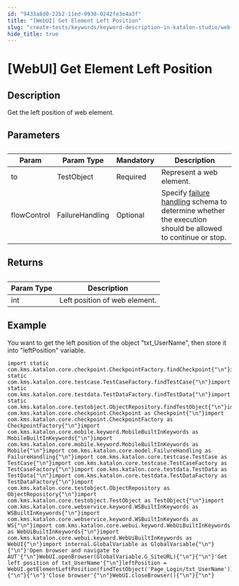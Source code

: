 ```yaml
---
id: "9433a8d0-22b2-11ed-9930-0242fe3e4a3f"
title: "[WebUI] Get Element Left Position"
slug: "create-tests/keywords/keyword-description-in-katalon-studio/web-ui-keywords/webui-get-element-left-position"
hide_title: true
---
```


# <a id="id_0" class="anchor_top_offset"/><a id="ariaid-title1" class="anchor_top_offset"/>[WebUI] Get Element Left Position


## <a id="id_0__id_1" class="anchor_top_offset"/>Description  

              
<p xmlns="http://www.w3.org/1999/xhtml" className="p">Get the left position of web element.</p> 
      

## <a id="id_0__id_2" class="anchor_top_offset"/>Parameters  

              
<table xmlns="http://www.w3.org/1999/xhtml" className="table anchor_top_offset" id="id_0__1a2d5136-a922-4bc2-a4fb-adb15c75656f"><caption /><thead className="thead"><tr className><th className="entry anchor_top_offset" id="id_0__1a2d5136-a922-4bc2-a4fb-adb15c75656f__entry__1">Param</th><th className="entry anchor_top_offset" id="id_0__1a2d5136-a922-4bc2-a4fb-adb15c75656f__entry__2">Param Type</th><th className="entry anchor_top_offset" id="id_0__1a2d5136-a922-4bc2-a4fb-adb15c75656f__entry__3">Mandatory</th><th className="entry anchor_top_offset" id="id_0__1a2d5136-a922-4bc2-a4fb-adb15c75656f__entry__4">Description</th></tr></thead><tbody className="tbody"><tr className><td className="entry" headers="id_0__1a2d5136-a922-4bc2-a4fb-adb15c75656f__entry__1 id_0__1a2d5136-a922-4bc2-a4fb-adb15c75656f__entry__2 id_0__1a2d5136-a922-4bc2-a4fb-adb15c75656f__entry__3 id_0__1a2d5136-a922-4bc2-a4fb-adb15c75656f__entry__4 ">to</td><td className="entry" headers="id_0__1a2d5136-a922-4bc2-a4fb-adb15c75656f__entry__1 id_0__1a2d5136-a922-4bc2-a4fb-adb15c75656f__entry__2 id_0__1a2d5136-a922-4bc2-a4fb-adb15c75656f__entry__3 id_0__1a2d5136-a922-4bc2-a4fb-adb15c75656f__entry__4 ">TestObject</td><td className="entry" headers="id_0__1a2d5136-a922-4bc2-a4fb-adb15c75656f__entry__1 id_0__1a2d5136-a922-4bc2-a4fb-adb15c75656f__entry__2 id_0__1a2d5136-a922-4bc2-a4fb-adb15c75656f__entry__3 id_0__1a2d5136-a922-4bc2-a4fb-adb15c75656f__entry__4 ">Required</td><td className="entry" headers="id_0__1a2d5136-a922-4bc2-a4fb-adb15c75656f__entry__1 id_0__1a2d5136-a922-4bc2-a4fb-adb15c75656f__entry__2 id_0__1a2d5136-a922-4bc2-a4fb-adb15c75656f__entry__3 id_0__1a2d5136-a922-4bc2-a4fb-adb15c75656f__entry__4 ">Represent a web element.</td></tr><tr className><td className="entry" headers="id_0__1a2d5136-a922-4bc2-a4fb-adb15c75656f__entry__1 id_0__1a2d5136-a922-4bc2-a4fb-adb15c75656f__entry__2 id_0__1a2d5136-a922-4bc2-a4fb-adb15c75656f__entry__3 id_0__1a2d5136-a922-4bc2-a4fb-adb15c75656f__entry__4 ">flowControl</td><td className="entry" headers="id_0__1a2d5136-a922-4bc2-a4fb-adb15c75656f__entry__1 id_0__1a2d5136-a922-4bc2-a4fb-adb15c75656f__entry__2 id_0__1a2d5136-a922-4bc2-a4fb-adb15c75656f__entry__3 id_0__1a2d5136-a922-4bc2-a4fb-adb15c75656f__entry__4 ">FailureHandling</td><td className="entry" headers="id_0__1a2d5136-a922-4bc2-a4fb-adb15c75656f__entry__1 id_0__1a2d5136-a922-4bc2-a4fb-adb15c75656f__entry__2 id_0__1a2d5136-a922-4bc2-a4fb-adb15c75656f__entry__3 id_0__1a2d5136-a922-4bc2-a4fb-adb15c75656f__entry__4 ">Optional</td><td className="entry" headers="id_0__1a2d5136-a922-4bc2-a4fb-adb15c75656f__entry__1 id_0__1a2d5136-a922-4bc2-a4fb-adb15c75656f__entry__2 id_0__1a2d5136-a922-4bc2-a4fb-adb15c75656f__entry__3 id_0__1a2d5136-a922-4bc2-a4fb-adb15c75656f__entry__4 ">Specify <a className="xref" href="/docs/maintain/configure-failure-handling-settings-in-katalon-studio">failure handling</a> schema to         determine whether the execution should be allowed to continue or         stop.</td></tr></tbody></table> 
      

## <a id="id_0__id_3" class="anchor_top_offset"/>Returns

              
<table xmlns="http://www.w3.org/1999/xhtml" className="table anchor_top_offset" id="id_0__c56437e5-9572-4097-8180-4e07c6d0ca36"><caption /><thead className="thead"><tr className><th className="entry anchor_top_offset" id="id_0__c56437e5-9572-4097-8180-4e07c6d0ca36__entry__1">Param Type</th><th className="entry anchor_top_offset" id="id_0__c56437e5-9572-4097-8180-4e07c6d0ca36__entry__2">Description</th></tr></thead><tbody className="tbody"><tr className><td className="entry" headers="id_0__c56437e5-9572-4097-8180-4e07c6d0ca36__entry__1 id_0__c56437e5-9572-4097-8180-4e07c6d0ca36__entry__2 ">int</td><td className="entry" headers="id_0__c56437e5-9572-4097-8180-4e07c6d0ca36__entry__1 id_0__c56437e5-9572-4097-8180-4e07c6d0ca36__entry__2 ">Left position of web element.</td></tr></tbody></table> 
      

## <a id="id_0__id_4" class="anchor_top_offset"/>Example 

              
<p xmlns="http://www.w3.org/1999/xhtml" className="p">You want to get the left position of the object "txt_UserName",   then store it into "leftPosition" variable.</p> 
              
<pre xmlns="http://www.w3.org/1999/xhtml" className="pre codeblock"><code>import static com.kms.katalon.core.checkpoint.CheckpointFactory.findCheckpoint{"\n"}import static com.kms.katalon.core.testcase.TestCaseFactory.findTestCase{"\n"}import static com.kms.katalon.core.testdata.TestDataFactory.findTestData{"\n"}import static com.kms.katalon.core.testobject.ObjectRepository.findTestObject{"\n"}import com.kms.katalon.core.checkpoint.Checkpoint as Checkpoint{"\n"}import com.kms.katalon.core.checkpoint.CheckpointFactory as CheckpointFactory{"\n"}import com.kms.katalon.core.mobile.keyword.MobileBuiltInKeywords as MobileBuiltInKeywords{"\n"}import com.kms.katalon.core.mobile.keyword.MobileBuiltInKeywords as Mobile{"\n"}import com.kms.katalon.core.model.FailureHandling as FailureHandling{"\n"}import com.kms.katalon.core.testcase.TestCase as TestCase{"\n"}import com.kms.katalon.core.testcase.TestCaseFactory as TestCaseFactory{"\n"}import com.kms.katalon.core.testdata.TestData as TestData{"\n"}import com.kms.katalon.core.testdata.TestDataFactory as TestDataFactory{"\n"}import com.kms.katalon.core.testobject.ObjectRepository as ObjectRepository{"\n"}import com.kms.katalon.core.testobject.TestObject as TestObject{"\n"}import com.kms.katalon.core.webservice.keyword.WSBuiltInKeywords as WSBuiltInKeywords{"\n"}import com.kms.katalon.core.webservice.keyword.WSBuiltInKeywords as WS{"\n"}import com.kms.katalon.core.webui.keyword.WebUiBuiltInKeywords as WebUiBuiltInKeywords{"\n"}import com.kms.katalon.core.webui.keyword.WebUiBuiltInKeywords as WebUI{"\n"}import internal.GlobalVariable as GlobalVariable{"\n"}{"\n"}'Open browser and navigate to AUT'{"\n"}WebUI.openBrowser(GlobalVariable.G_SiteURL){"\n"}{"\n"}'Get left position of txt_UserName'{"\n"}leftPosition = WebUI.getElementLeftPosition(findTestObject('Page_Login/txt_UserName')){"\n"}{"\n"}'Close browser'{"\n"}WebUI.closeBrowser(){"\n"}{"\n"}</code></pre> 
            
